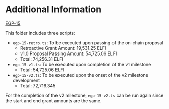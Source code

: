 # Additional Information

[EGP-15](https://forum.element.fi/discussion/6504-egp15-element-fixed-borrow-protocol-grant-proposal-by-component)

This folder includes three scripts:

- `egp-15-retro.ts`: To be executed upon passing of the on-chain proposal
  - Retroactive Grant Amount: 19,531.25 ELFI
  - v1.0 Proposal Passing Amount: 54,725.06 ELFI
  - Total: 74,256.31 ELFI
- `egp-15-v1.ts`: To be executed upon completion of the v1 milestone
  - Total: 54,725.06 ELFI
- `egp-15-v2.ts`: To be executed upon the onset of the v2 milestone development
  - Total: 72,716.345

For the completion of the v2 milestone, `egp-15-v2.ts` can be run again since the start and end grant amounts are the same.
